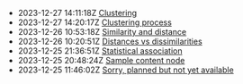 * 2023-12-27 14:11:18Z [Clustering](../5)
* 2023-12-27 14:20:17Z [Clustering process](../6)
* 2023-12-26 10:53:18Z [Similarity and distance](../3)
* 2023-12-26 10:20:51Z [Distances vs dissimilarities](../4)
* 2023-12-25 21:36:51Z [Statistical association](../2)
* 2023-12-25 20:48:24Z [Sample content node](../1)
* 2023-12-25 11:46:02Z [Sorry, planned but not yet available](../0)
